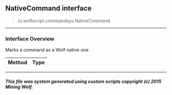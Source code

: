 ## NativeCommand __interface__

>io.wolfscript.commandsys.NativeCommand

---

### Interface Overview

Marks a command as a Wolf native one

Method | Type   
--- | :--- 



---



##### This file was system generated using custom scripts copyright (c) 2015 Mining Wolf.
	

